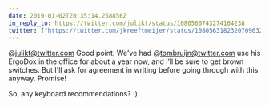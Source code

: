 ```yaml
---
date: 2019-01-02T20:35:14.258856Z
in_reply_to: https://twitter.com/julikt/status/1080560743274164238
twitter: ["https://twitter.com/jkreeftmeijer/status/1080563182320709632"]
---
```

@julikt@twitter.com Good point. We’ve had @tombruijn@twitter.com use his ErgoDox in the office for about a year now, and I’ll be sure to get brown switches. But I'll ask for agreement in writing before going through with this anyway. Promise!

So, any keyboard recommendations? :)
